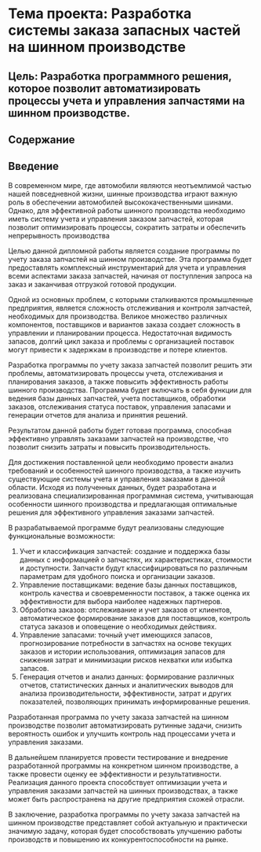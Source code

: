 # Тема проекта: Разработка системы заказа запасных частей на шинном производстве

## Цель: Разработка программного решения, которое позволит автоматизировать процессы учета и управления запчастями на шинном производстве.

## Содержание

## Введение

В современном мире, где автомобили являются неотъемлимой частью нашей 
повседневной жизни, шинные производства играют важную роль в обеспечении
автомобилей высококачественными шинами. Однако, для эффективной работы шинного
производства необходимо иметь систему учета и управления заказом запчастей,
которая позволит оптимизировать процессы, сократить затраты и обеспечить
непрерывность производства

Целью данной дипломной работы является создание программы по учету заказа 
запчастей на шинном производстве. Эта программа будет предоставлять комплексный
инструментарий для учета и управления всеми аспектами заказа запчастей,
начиная от поступления запроса на заказ и заканчивая отгрузкой готовой
продукции.

Одной из основных проблем, с которыми сталкиваются промышленные предприятия, 
является сложность отслеживания и контроля запчастей, необходимых для
производства. Великое множество различных компонентов, поставщиков и
вариантов заказа создает сложность в управлении и планировании процесса.
Недостаточная видимость запасов, долгий цикл заказа и проблемы с организацией
поставок могут привести к задержкам в производстве и потере клиентов.

Разработка программы по учету заказа запчастей позволит решить эти проблемы, 
автоматизировать процессы учета, отслеживания и планирования заказов, а
также повысить эффективность работы шинного производства. Программа будет
включать в себя функции для ведения базы данных запчастей, учета поставщиков,
обработки заказов, отслеживания статуса поставок, управления запасами и
генерации отчетов для анализа и принятия решений.

Результатом данной работы будет готовая программа, способная эффективно 
управлять заказами запчастей на производстве, что позволит снизить
затраты и повысить производительность.

Для достижения поставленной цели необходимо провести анализ требований и 
особенностей шинного производства, а также изучить существующие системы учета
и управления заказами в данной области. Исходя из полученных данных, будет
разработана и реализована специализированная программная система, учитывающая
особенности шинного производства и предлагающая оптимальные решения для
эффективного управления заказами запчастей.

В разрабатываемой программе будут реализованы следующие функциональные 
возможности:
1. Учет и классификация запчастей: создание и поддержка базы данных с
информацией о запчастях, их характеристиках, стоимости и доступности.
Запчасти будут классифицироваться по различным параметрам для удобного
поиска и организации заказов.
2. Управление поставщиками: ведение базы данных поставщиков, контроль 
качества и своевременности поставок, а также оценка их эффективности 
для выбора наиболее надежных партнеров.
3. Обработка заказов: отслеживание и учет заказов от клиентов, 
автоматическое формирование заказов для поставщиков, контроль статуса 
заказов и оповещение о необходимых действиях.
4. Управление запасами: точный учет имеющихся запасов, прогнозирование 
потребности в запчастях на основе текущих заказов и истории 
использования, оптимизация запасов для снижения затрат и минимизации 
рисков нехватки или избытка запасов.
5. Генерация отчетов и анализ данных: формирование различных отчетов, 
статистических данных и аналитических выводов для анализа 
производительности, эффективности, затрат и других показателей, 
позволяющих принимать информированные решения.

Разработанная программа по учету заказа запчастей на шинном производстве 
позволит автоматизировать рутинные задачи, снизить вероятность ошибок и
улучшить контроль над процессами учета и управления заказами.

В дальнейшем планируется провести тестирование и внедрение разработанной
программы на конкретном шинном производстве, а также провести оценку ее
эффективности и результативности. Реализация данного проекта способствует
оптимизации учета и управления заказами запчастей на шинных производствах,
а также может быть распространена на другие предприятия схожей отрасли.

В заключение, разработка программы по учету заказа запчастей на шинном
производстве представляет собой актуальную и практически значимую задачу,
которая будет способствовать улучшению работы производств и повышению
их конкурентоспособности на рынке.

